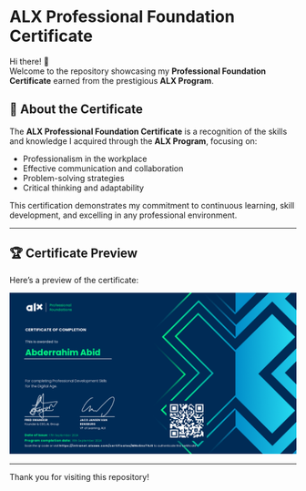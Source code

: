# ALX Professional Foundation Certificate

Hi there! 👋  
Welcome to the repository showcasing my **Professional Foundation Certificate** earned from the prestigious **ALX Program**.

## 🌟 About the Certificate  
The **ALX Professional Foundation Certificate** is a recognition of the skills and knowledge I acquired through the **ALX Program**, focusing on:  
- Professionalism in the workplace  
- Effective communication and collaboration  
- Problem-solving strategies  
- Critical thinking and adaptability  

This certification demonstrates my commitment to continuous learning, skill development, and excelling in any professional environment.

---

## 🏆 Certificate Preview  
Here’s a preview of the certificate:  

![ALX Professional Foundation Certificate](./professional-foundations-certificate-abderrahim-abid.png)

---

Thank you for visiting this repository!  